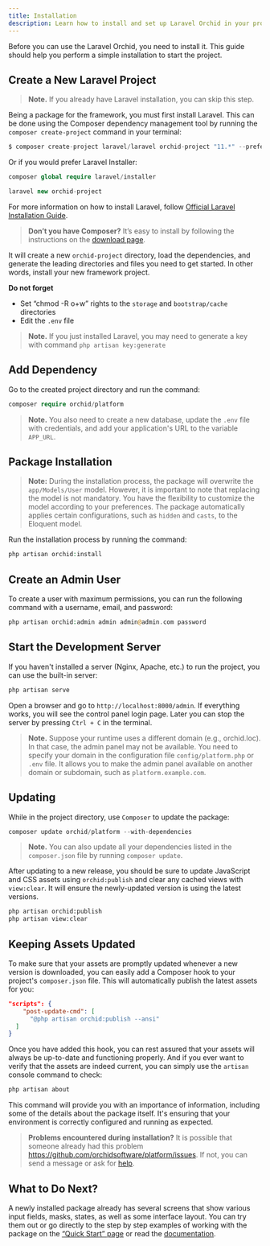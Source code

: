 ```yaml
---
title: Installation
description: Learn how to install and set up Laravel Orchid in your project with our comprehensive installation guide. Step-by-step instructions and helpful tips make it easy to get started with Orchid.
---
```



Before you can use the Laravel Orchid, you need to install it. This guide should help you perform a simple installation to start the project.

## Create a New Laravel Project

> **Note.** If you already have Laravel installation, you can skip this step.

Being a package for the framework, you must first install Laravel. This can be done using the Composer dependency management tool by running the `composer create-project` command in your terminal:

```php
$ composer create-project laravel/laravel orchid-project "11.*" --prefer-dist
```

Or if you would prefer Laravel Installer:

```php
composer global require laravel/installer

laravel new orchid-project
```

For more information on how to install Laravel, follow [Official Laravel Installation Guide](https://laravel.com/docs/installation).

> **Don’t you have Composer?** It’s easy to install by following the instructions on the [download page](https://getcomposer.org/download/).

It will create a new `orchid-project` directory, load the dependencies, and generate the leading directories and files you need to get started.
In other words, install your new framework project.


**Do not forget**

- Set “chmod -R o+w” rights to the `storage` and `bootstrap/cache` directories
- Edit the `.env` file

> **Note.** If you just installed Laravel, you may need to generate a key with command `php artisan key:generate`

## Add Dependency

Go to the created project directory and run the command:
```php
composer require orchid/platform
```

> **Note.** You also need to create a new database, update the `.env` file with credentials, and add your application's URL to the variable `APP_URL`.


## Package Installation

> **Note:** During the installation process, the package will overwrite the `app/Models/User` model. However, it is important to note that replacing the model is not mandatory. You have the flexibility to customize the model according to your preferences. The package automatically applies certain configurations, such as `hidden` and `casts`, to the Eloquent model.

Run the installation process by running the command:

```php
php artisan orchid:install
```

## Create an Admin User

To create a user with maximum permissions, you can run the following command with a username, email, and password:

```php
php artisan orchid:admin admin admin@admin.com password
```


## Start the Development Server

If you haven't installed a server (Nginx, Apache, etc.) to run the project, you can use the built-in server:

```php
php artisan serve
```

Open a browser and go to `http://localhost:8000/admin`. If everything works, you will see the control panel login page. Later you can stop the server by pressing `Ctrl + C` in the terminal.

> **Note.** Suppose your runtime uses a different domain (e.g., orchid.loc). In that case, the admin panel may not be available. You need to specify your domain in the configuration file `config/platform.php` or `.env` file. It allows you to make the admin panel available on another domain or subdomain, such as `platform.example.com`.


## Updating

While in the project directory, use `Composer` to update the package:

```php
composer update orchid/platform --with-dependencies
```

> **Note.** You can also update all your dependencies listed in the `composer.json` file by running `composer update`.


After updating to a new release, you should be sure to update JavaScript and CSS assets using `orchid:publish` and clear any cached views with `view:clear`. It will ensure the newly-updated version is using the latest versions.

```bash
php artisan orchid:publish
php artisan view:clear
```

## Keeping Assets Updated

To make sure that your assets are promptly updated whenever a new version is downloaded, you can easily add a Composer hook to your project's `composer.json` file.
This will automatically publish the latest assets for you:

```json
"scripts": {
    "post-update-cmd": [
      "@php artisan orchid:publish --ansi"
  ]
}
```

Once you have added this hook, you can rest assured that your assets will always be up-to-date and functioning properly.
And if you ever want to verify that the assets are indeed current, you can simply use the `artisan` console command to check:

```php
php artisan about
```

This command will provide you with an importance of information, including some of the details about the package itself.
It's  ensuring that your environment is correctly configured and running as expected.


> **Problems encountered during installation?** It is possible that someone already had this problem https://github.com/orchidsoftware/platform/issues. If not, you can send a message or ask for [help](https://github.com/orchidsoftware/platform/issues/new).



## What to Do Next?

A newly installed package already has several screens that show various input fields, masks, states, as well as some interface layout. You can try them out or go directly to the step by step examples of working with the package on the [“Quick Start” page](/en/docs/quickstart) or read the [documentation](/en/docs/screens).
